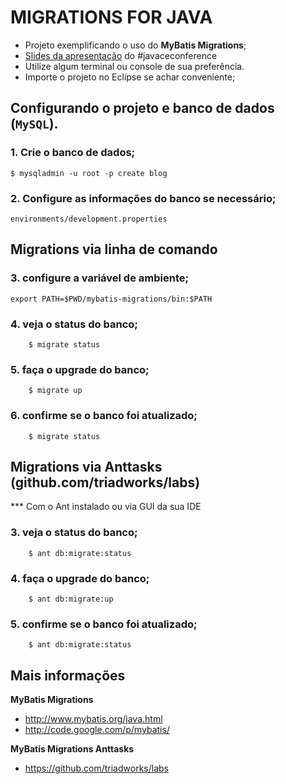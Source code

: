MIGRATIONS FOR JAVA
======================

- Projeto exemplificando o uso do **MyBatis Migrations**;
- [Slides da apresentação](http://www.slideshare.net/rponte/migrations-for-java) do #javaceconference
- Utilize algum terminal ou console de sua preferência.
- Importe o projeto no Eclipse se achar conveniente;

Configurando o projeto e banco de dados (`MySQL`).
-------------------------------------------------- 

### 1. Crie o banco de dados;
	$ mysqladmin -u root -p create blog

### 2. Configure as informações do banco se necessário;
	environments/development.properties
   
Migrations via linha de comando
-------------------------------

###	3. configure a variável de ambiente;
	export PATH=$PWD/mybatis-migrations/bin:$PATH
###	4. veja o status do banco;
		$ migrate status
###	5. faça o upgrade do banco;
		$ migrate up
###	6. confirme se o banco foi atualizado;
		$ migrate status

Migrations via Anttasks (github.com/triadworks/labs)
-------------------------------
*** Com o Ant instalado ou via GUI da sua IDE

###	3. veja o status do banco;
		$ ant db:migrate:status
###	4. faça o upgrade do banco;
		$ ant db:migrate:up
###	5. confirme se o banco foi atualizado;
		$ ant db:migrate:status

Mais informações
----------------
		
**MyBatis Migrations**
- http://www.mybatis.org/java.html
- http://code.google.com/p/mybatis/

**MyBatis Migrations Anttasks**
- https://github.com/triadworks/labs
